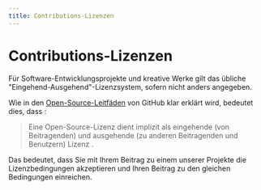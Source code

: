 ```yaml
---
title: Contributions-Lizenzen
---
```


# Contributions-Lizenzen

Für Software-Entwicklungsprojekte und kreative Werke gilt das übliche "Eingehend-Ausgehend"-Lizenzsystem, sofern nicht anders angegeben.

Wie in den [Open-Source-Leitfäden](https://opensource.guide/de/legal/) von GitHub klar erklärt wird, bedeutet dies, dass :

> Eine Open-Source-Lizenz dient implizit als eingehende \(von Beitragenden\) und ausgehende \(zu anderen Beitragenden und Benutzern\) Lizenz .

Das bedeutet, dass Sie mit Ihrem Beitrag zu einem unserer Projekte die Lizenzbedingungen akzeptieren und Ihren Beitrag zu den gleichen Bedingungen einreichen.

